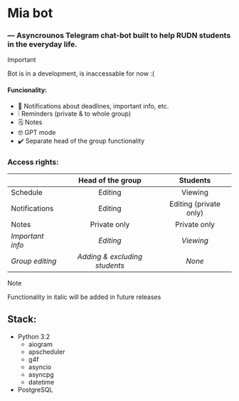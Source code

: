 # Mia bot 
### — Asyncrounos Telegram chat-bot built to help RUDN students in the everyday life.
>[!IMPORTANT]
>Bot is in a development, is inaccessable for now :(
#### Funcionality:

- 🔔 Notifications about deadlines, important info, etc. 
- ❕  Reminders (private & to whole group)
- 🗒️ Notes
- 🤓 GPT mode
- ✔️ Separate head of the group functionality
   
### Access rights:
|                  |     **Head of the group**     |      **Students**      |
|------------------|:-----------------------------:|:----------------------:|
| Schedule         |            Editing            |         Viewing        |
| Notifications    |            Editing            | Editing (private only) |
| Notes            |          Private only         |      Private only      |
| _Important info_ |           _Editing_           |        _Viewing_       |
| _Group editing_  | _Adding & excluding students_ |         _None_         |

>[!NOTE]
>Functionality in italic will be added in future releases

## Stack:
- Python 3.2
  - aiogram
  - apscheduler
  - g4f
  - asyncio
  - asyncpg
  - datetime
- PostgreSQL
